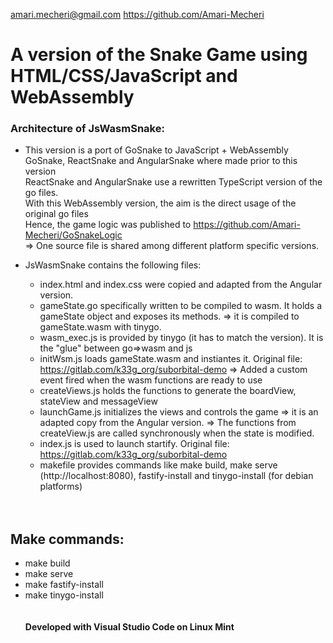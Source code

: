 amari.mecheri@gmail.com
https://github.com/Amari-Mecheri
# A version of the Snake Game using HTML/CSS/JavaScript and WebAssembly

### Architecture of JsWasmSnake:

- This version is a port of GoSnake to JavaScript + WebAssembly
<br>GoSnake, ReactSnake and AngularSnake where made prior to this version
<br>ReactSnake and AngularSnake use a rewritten TypeScript version of the go files.
<br>With this WebAssembly version, the aim is the direct usage of the original go files
<br>Hence, the game logic was published to https://github.com/Amari-Mecheri/GoSnakeLogic
<br>=> One source file is shared among different platform specific versions.

- JsWasmSnake contains the following files:

  * index.html and index.css were copied and adapted from the Angular version.
  * gameState.go specifically written to be compiled to wasm. It holds a gameState object and exposes its methods.
    => it is compiled to gameState.wasm with tinygo.
  * wasm_exec.js is provided by tinygo (it has to match the version). It is the "glue" between go=>wasm and js
  * initWsm.js loads gameState.wasm and instiantes it. Original file: https://gitlab.com/k33g_org/suborbital-demo
    => Added a custom event fired when the wasm functions are ready to use
  * createViews.js holds the functions to generate the boardView, stateView and messageView
  * launchGame.js initializes the views and controls the game
    => it is an adapted copy from the Angular version.
    => The functions from createView.js are called synchronously when the state is modified.
  * index.js is used to launch startify. Original file: https://gitlab.com/k33g_org/suborbital-demo
  * makefile provides commands like make build, make serve (http://localhost:8080), fastify-install and tinygo-install (for debian platforms)<br><br><br>

## Make commands:

- make build
- make serve
- make fastify-install
- make tinygo-install
<br><br><br>
<b> Developed with Visual Studio Code on Linux Mint
